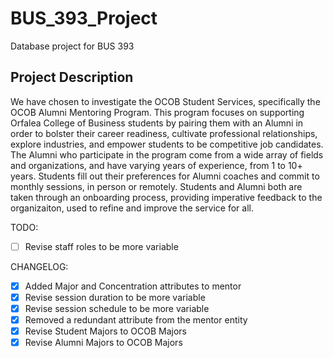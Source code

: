 # BUS_393_Project
Database project for BUS 393

## Project Description
We have chosen to investigate the OCOB Student Services, specifically the OCOB Alumni Mentoring Program. This program focuses on supporting Orfalea College of Business students by pairing them with an Alumni in order to bolster their career readiness, cultivate professional relationships, explore industries, and empower students to be competitive job candidates. The Alumni who participate in the program come from a wide array of fields and organizations, and have varying years of experience, from 1 to 10+ years. Students fill out their preferences for Alumni coaches and commit to monthly sessions, in person or remotely. Students and Alumni both are taken through an onboarding process, providing imperative feedback to the organizaiton, used to refine and improve the service for all.


TODO: 


- [ ] Revise staff roles to be more variable
  
CHANGELOG:

- [x] Added Major and Concentration attributes to mentor
- [x] Revise session duration to be more variable
- [x] Revise session schedule to be more variable
- [x] Removed a redundant attribute from the mentor entity
- [x] Revise Student Majors to OCOB Majors
- [x] Revise Alumni Majors to OCOB Majors